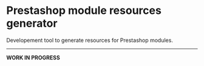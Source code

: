 # Prestashop module resources generator

Developement tool to generate resources for Prestashop modules.

****
**WORK IN PROGRESS**
